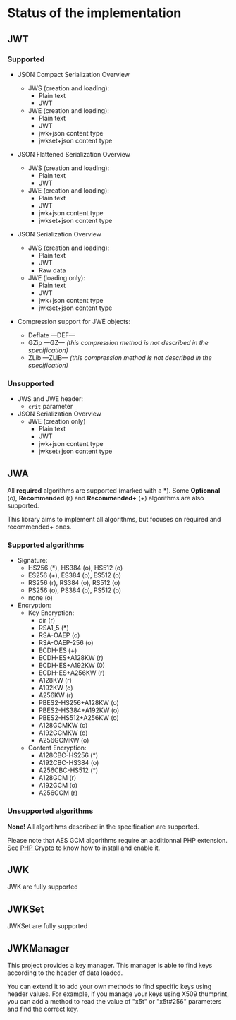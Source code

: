# Status of the implementation #

## JWT ##

### Supported ###

* JSON Compact Serialization Overview
    * JWS (creation and loading):
        * Plain text
        * JWT
    * JWE (creation and loading):
        * Plain text
        * JWT
        * jwk+json content type
        * jwkset+json content type
* JSON Flattened Serialization Overview
    * JWS (creation and loading):
        * Plain text
        * JWT
    * JWE (creation and loading):
        * Plain text
        * JWT
        * jwk+json content type
        * jwkset+json content type
* JSON Serialization Overview
    * JWS (creation and loading):
        * Plain text
        * JWT
        * Raw data
    * JWE (loading only):
        * Plain text
        * JWT
        * jwk+json content type
        * jwkset+json content type

* Compression support for JWE objects:
    * Deflate —DEF—
    * GZip —GZ— *(this compression method is not described in the specification)*
    * ZLib —ZLIB— *(this compression method is not described in the specification)*

### Unsupported ###

* JWS and JWE header:
    * `crit` parameter
* JSON Serialization Overview
    * JWE (creation only)
        * Plain text
        * JWT
        * jwk+json content type
        * jwkset+json content type

## JWA ##

All **required** algorithms are supported (marked with a *).
Some **Optionnal** (o), **Recommended** (r) and **Recommended+** (+) algorithms are also supported.

This library aims to implement all algorithms, but focuses on required and recommended+ ones.

### Supported algorithms ###

* Signature:
    * HS256 (*), HS384 (o), HS512 (o)
    * ES256 (+), ES384 (o), ES512 (o)
    * RS256 (r), RS384 (o), RS512 (o)
    * PS256 (o), PS384 (o), PS512 (o)
    * none (o)
* Encryption:
    * Key Encryption:
        * dir (r)
        * RSA1_5 (*)
        * RSA-OAEP (o)
        * RSA-OAEP-256 (o)
        * ECDH-ES (+)
        * ECDH-ES+A128KW (r)
        * ECDH-ES+A192KW (0)
        * ECDH-ES+A256KW (r)
        * A128KW (r)
        * A192KW (o)
        * A256KW (r)
        * PBES2-HS256+A128KW (o)
        * PBES2-HS384+A192KW (o)
        * PBES2-HS512+A256KW (o)
        * A128GCMKW (o)
        * A192GCMKW (o)
        * A256GCMKW (o)
    * Content Encryption:
        * A128CBC-HS256 (*)
        * A192CBC-HS384 (o)
        * A256CBC-HS512 (*)
        * A128GCM (r)
        * A192GCM (o)
        * A256GCM (r)

### Unsupported algorithms ###

**None!** All algortihms described in the specification are supported.

Please note that AES GCM algorithms require an additionnal PHP extension. See [PHP Crypto](https://github.com/bukka/php-crypto) to know how to install and enable it.

## JWK ##

JWK are fully supported

## JWKSet ##

JWKSet are fully supported

## JWKManager ##

This project provides a key manager. This manager is able to find keys according to the header of data loaded.

You can extend it to add your own methods to find specific keys using header values. For example, if you manage your keys using X509 thumprint, you can add a method to read the value of "x5t" or "x5t#256" parameters and find the correct key.
